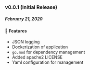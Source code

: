 ### v0.0.1 (Initial Release)
##### February 21, 2020

#### :tada: Features

- JSON logging
- Dockerization of application
- `go.mod` for dependency management
- Added apache2 LICENSE
- Yaml configuration for management
